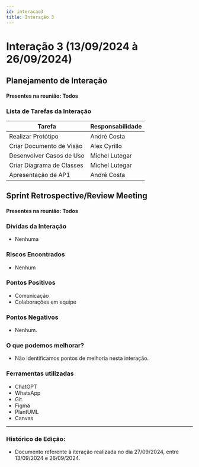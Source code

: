 ```yaml
---
id: interacao3
title: Interação 3
---
```


# Interação 3 (13/09/2024 à 26/09/2024)


## Planejamento de Interação
#### Presentes na reunião: Todos

###  Lista de Tarefas da Interação

|Tarefa|Responsabilidade|
|---|----|
| Realizar Protótipo| André Costa|
| Criar Documento de Visão| Alex Cyrillo|
| Desenvolver Casos de Uso| Michel Lutegar|
| Criar Diagrama de Classes| Michel Lutegar|
| Apresentação de AP1| André Costa|

## Sprint Retrospective/Review Meeting

#### Presentes na reunião: Todos

### Dívidas da Interação
- Nenhuma

### Riscos Encontrados
- Nenhum

### Pontos Positivos
- Comunicação
- Colaborações em equipe

### Pontos Negativos
- Nenhum.

### O que podemos melhorar?
- Não identificamos pontos de melhoria nesta interação.

### Ferramentas utilizadas
- ChatGPT
- WhatsApp
- Git
- Figma
- PlantUML
- Canvas

---

### Histórico de Edição:
- Documento referente à iteração realizada no dia 27/09/2024, entre 13/09/2024 e 26/09/2024.

